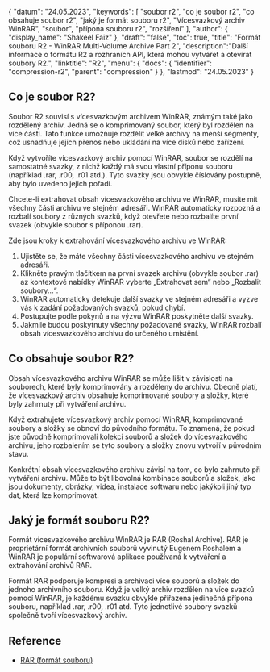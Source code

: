 {
"datum": "24.05.2023",
  "keywords": [
"soubor r2",
"co je soubor r2",
"co obsahuje soubor r2",
"jaký je formát souboru r2",
"Vícesvazkový archiv WinRAR",
"soubor",
"přípona souboru r2",
"rozšíření"
],
  "author": {
"display_name": "Shakeel Faiz"
},
"draft": "false",
"toc": true,
"title": "Formát souboru R2 - WinRAR Multi-Volume Archive Part 2",
  "description":"Další informace o formátu R2 a rozhraních API, která mohou vytvářet a otevírat soubory R2.",
  "linktitle": "R2",
  "menu": {
    "docs": {
      "identifier": "compression-r2",
      "parent": "compression"
}
},
"lastmod": "24.05.2023"
}

## Co je soubor R2?

Soubor R2 souvisí s vícesvazkovým archivem WinRAR, známým také jako rozdělený archiv. Jedná se o komprimovaný soubor, který byl rozdělen na více částí. Tato funkce umožňuje rozdělit velké archivy na menší segmenty, což usnadňuje jejich přenos nebo ukládání na více disků nebo zařízení.

Když vytvoříte vícesvazkový archiv pomocí WinRAR, soubor se rozdělí na samostatné svazky, z nichž každý má svou vlastní příponu souboru (například .rar, .r00, .r01 atd.). Tyto svazky jsou obvykle číslovány postupně, aby bylo uvedeno jejich pořadí.

Chcete-li extrahovat obsah vícesvazkového archivu ve WinRAR, musíte mít všechny části archivu ve stejném adresáři. WinRAR automaticky rozpozná a rozbalí soubory z různých svazků, když otevřete nebo rozbalíte první svazek (obvykle soubor s příponou .rar).

Zde jsou kroky k extrahování vícesvazkového archivu ve WinRAR:

1. Ujistěte se, že máte všechny části vícesvazkového archivu ve stejném adresáři.
2. Klikněte pravým tlačítkem na první svazek archivu (obvykle soubor .rar) az kontextové nabídky WinRAR vyberte „Extrahovat sem“ nebo „Rozbalit soubory...“.
3. WinRAR automaticky detekuje další svazky ve stejném adresáři a vyzve vás k zadání požadovaných svazků, pokud chybí.
4. Postupujte podle pokynů a na výzvu WinRAR poskytněte další svazky.
5. Jakmile budou poskytnuty všechny požadované svazky, WinRAR rozbalí obsah vícesvazkového archivu do určeného umístění.

## Co obsahuje soubor R2?

Obsah vícesvazkového archivu WinRAR se může lišit v závislosti na souborech, které byly komprimovány a rozděleny do archivu. Obecně platí, že vícesvazkový archiv obsahuje komprimované soubory a složky, které byly zahrnuty při vytváření archivu.

Když extrahujete vícesvazkový archiv pomocí WinRAR, komprimované soubory a složky se obnoví do původního formátu. To znamená, že pokud jste původně komprimovali kolekci souborů a složek do vícesvazkového archivu, jeho rozbalením se tyto soubory a složky znovu vytvoří v původním stavu.

Konkrétní obsah vícesvazkového archivu závisí na tom, co bylo zahrnuto při vytváření archivu. Může to být libovolná kombinace souborů a složek, jako jsou dokumenty, obrázky, videa, instalace softwaru nebo jakýkoli jiný typ dat, která lze komprimovat.

## Jaký je formát souboru R2?

Formát vícesvazkového archivu WinRAR je RAR (Roshal Archive). RAR je proprietární formát archivních souborů vyvinutý Eugenem Roshalem a WinRAR je populární softwarová aplikace používaná k vytváření a extrahování archivů RAR.

Formát RAR podporuje kompresi a archivaci více souborů a složek do jednoho archivního souboru. Když je velký archiv rozdělen na více svazků pomocí WinRAR, je každému svazku obvykle přiřazena jedinečná přípona souboru, například .rar, .r00, .r01 atd. Tyto jednotlivé soubory svazků společně tvoří vícesvazkový archiv.

## Reference
* [RAR (formát souboru)](https://en.wikipedia.org/wiki/RAR_(file_format))

